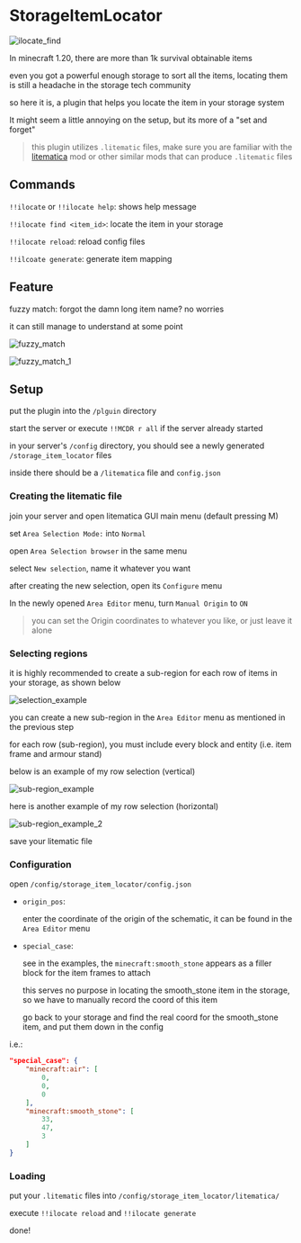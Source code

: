 # StorageItemLocator

![ilocate_find](https://github.com/BlissfulAlloy79/BlissfulAlloy79_MCDR_plugins/assets/45236703/7a46c59c-81c7-4780-80f8-bf7308c89a2b)


In minecraft 1.20, there are more than 1k survival obtainable items

even you got a powerful enough storage to sort all the items, locating them is still a headache in the storage tech community

so here it is, a plugin that helps you locate the item in your storage system

It might seem a little annoying on the setup, but its more of a "set and forget"

> this plugin utilizes `.litematic` files, make sure you are familiar with the [litematica](https://github.com/maruohon/litematica) mod or other similar mods that can produce `.litematic` files

## Commands

`!!ilocate` or `!!ilocate help`: shows help message

`!!ilocate find <item_id>`: locate the item in your storage

`!!ilocate reload`: reload config files

`!!ilcoate generate`: generate item mapping

## Feature

fuzzy match: forgot the damn long item name? no worries

it can still manage to understand at some point

![fuzzy_match](https://github.com/BlissfulAlloy79/BlissfulAlloy79_MCDR_plugins/assets/45236703/622c5702-4ba4-4c45-a4b4-816d8293c7dc)

![fuzzy_match_1](https://github.com/BlissfulAlloy79/BlissfulAlloy79_MCDR_plugins/assets/45236703/5c9196fe-a142-4a9b-b12d-9d7eb49c6210)

## Setup

put the plugin into the `/plguin` directory

start the server or execute `!!MCDR r all` if the server already started

in your server's `/config` directory, you should see a newly generated `/storage_item_locator` files

inside there should be a `/litematica` file and `config.json`

### Creating the litematic file

join your server and open litematica GUI main menu (default pressing M)

set `Area Selection Mode:` into `Normal`

open `Area Selection browser` in the same menu

select `New selection`, name it whatever you want

after creating the new selection, open its `Configure` menu

In the newly opened `Area Editor` menu, turn `Manual Origin` to `ON`

> you can set the Origin coordinates to whatever you like, or just leave it alone

### Selecting regions

it is highly recommended to create a sub-region for each row of items in your storage, as shown below

![selection_example](https://github.com/BlissfulAlloy79/BlissfulAlloy79_MCDR_plugins/assets/45236703/0ff011bd-3101-4fed-9112-fd89c08cac0c)

you can create a new sub-region in the `Area Editor` menu as mentioned in the previous step

for each row (sub-region), you must include every block and entity (i.e. item frame and armour stand)

below is an example of my row selection (vertical)

![sub-region_example](https://github.com/BlissfulAlloy79/BlissfulAlloy79_MCDR_plugins/assets/45236703/715df5b3-7984-4bcf-a4e5-6ac41f556152)

here is another example of my row selection (horizontal)

![sub-region_example_2](https://github.com/BlissfulAlloy79/BlissfulAlloy79_MCDR_plugins/assets/45236703/de6f9a5e-8112-4847-aafb-f21d39124f7f)

save your litematic file

### Configuration

open `/config/storage_item_locator/config.json`

- `origin_pos`:

    enter the coordinate of the origin of the schematic, it can be found in the `Area Editor` menu

- `special_case`:

    see in the examples, the `minecraft:smooth_stone` appears as a filler block for the item frames to attach

    this serves no purpose in locating the smooth_stone item in the storage, so we have to manually record the coord of this item

    go back to your storage and find the real coord for the smooth_stone item, and put them down in the config

i.e.:

```json
"special_case": {
    "minecraft:air": [
        0,
        0,
        0
    ],
    "minecraft:smooth_stone": [
        33,
        47,
        3
    ]
}
```

### Loading

put your `.litematic` files into `/config/storage_item_locator/litematica/`

execute `!!ilocate reload` and `!!ilocate generate`

done!

